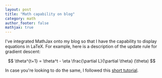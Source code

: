 ```yaml
---
layout: post
title: "Math capability on blog"
category: math
author_footer: false
mathjax: true
---
```


I've integrated MathJax onto my blog so that I have the capability to display equations in LaTeX. For example, here is a description of the update rule for gradient descent:

$$ \theta^{t+1} = \theta^t - \eta \frac{\partial L}{\partial \theta} (\theta) $$

In case you're looking to do the same, I followed this [short tutorial](http://sgeos.github.io/github/jekyll/2016/08/21/adding_mathjax_to_a_jekyll_github_pages_blog.html).